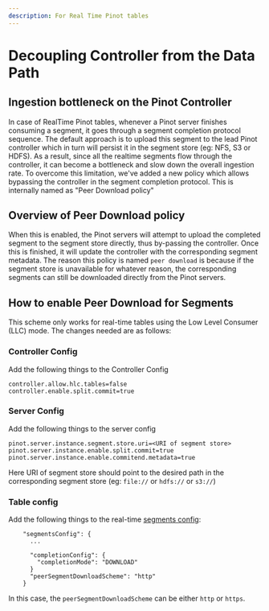 ```yaml
---
description: For Real Time Pinot tables
---
```


# Decoupling Controller from the Data Path

## Ingestion bottleneck on the Pinot Controller

In case of RealTime Pinot tables, whenever a Pinot server finishes consuming a segment, it goes through a segment completion protocol sequence. The default approach is to upload this segment to the lead Pinot controller which in turn will persist it in the segment store \(eg: NFS, S3 or HDFS\). As a result, since all the realtime segments flow through the controller, it can become a bottleneck and slow down the overall ingestion rate. To overcome this limitation, we've added a new policy which allows bypassing the controller in the segment completion protocol. This is internally named as "Peer Download policy"

## Overview of Peer Download policy

When this is enabled, the Pinot servers will attempt to upload the completed segment to the segment store directly, thus by-passing the controller. Once this is finished, it will update the controller with the corresponding segment metadata. The reason this policy is named `peer download` is because if the segment store is unavailable for whatever reason, the corresponding segments can still be downloaded directly from the Pinot servers.

## How to enable Peer Download for Segments

This scheme only works for real-time tables using the Low Level Consumer \(LLC\) mode. The changes needed are as follows:

### Controller Config

Add the following things to the Controller Config

```text
controller.allow.hlc.tables=false
controller.enable.split.commit=true

```

### Server Config

Add the following things to the server config

```text
pinot.server.instance.segment.store.uri=<URI of segment store>
pinot.server.instance.enable.split.commit=true
pinot.server.instance.enable.commitend.metadata=true
```

Here URI of segment store should point to the desired path in the corresponding segment store \(eg: `file://` or `hdfs://` or `s3://`\)

### Table config

Add the following things to the real-time [segments config](https://docs.pinot.apache.org/configuration-reference/table#segmentsconfig):

```text
    "segmentsConfig": {
      ...
      
      "completionConfig": {
        "completionMode": "DOWNLOAD"
      }
      "peerSegmentDownloadScheme": "http"
    }

```

In this case, the `peerSegmentDownloadScheme` can be either `http` or `https`. 









